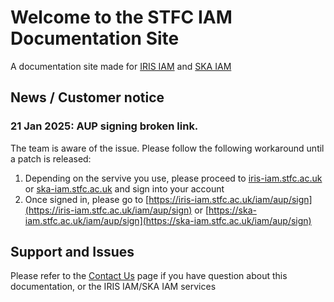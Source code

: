 # Welcome to the STFC IAM Documentation Site

A documentation site made for [IRIS IAM](https://iris-iam.stfc.ac.uk/) and [SKA IAM](https://ska-iam.stfc.ac.uk/)

## News / Customer notice

### 21 Jan 2025: AUP signing broken link. 
The team is aware of the issue. Please follow the following workaround until a patch is released:

1. Depending on the servive you use, please proceed to [iris-iam.stfc.ac.uk](iris-iam.stfc.ac.uk) or [ska-iam.stfc.ac.uk](ska-iam.stfc.ac.uk) and sign into your account
2. Once signed in, please go to [https://iris-iam.stfc.ac.uk/iam/aup/sign](https://iris-iam.stfc.ac.uk/iam/aup/sign) or [https://ska-iam.stfc.ac.uk/iam/aup/sign](https://ska-iam.stfc.ac.uk/iam/aup/sign)

## Support and Issues
Please refer to the [Contact Us](contact-us/index.md) page if you have question about this documentation, or the IRIS IAM/SKA IAM services
